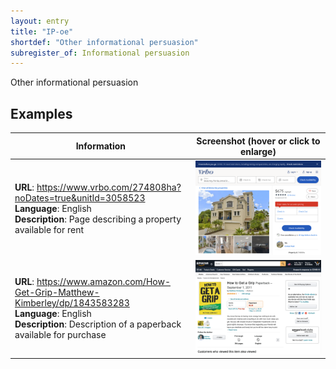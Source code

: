 ```yaml
---
layout: entry
title: "IP-oe"
shortdef: "Other informational persuasion"
subregister_of: Informational persuasion
---
```


Other informational persuasion

<!-- details -->

## Examples

<!-- START GENERATED SCREENSHOT GALLERY -->
<!--     NOTE: this screenshot gallery is automatically generated.       -->
<!--     Please avoid modifying it manually: any changes will be         -->
<!--     overwritten the next time the generation script is run.         -->
<table class="website-examples">
  <thead>
    <tr>
      <th class="website-examples-col-1">Information</th>
      <th class="website-examples-col-2">Screenshot (hover or click to enlarge)</th>
    </tr>
  </thead>
  <tbody>
    <tr>
      <td>
        <div class="img-url"><b>URL</b>: <a href="https://www.vrbo.com/274808ha?noDates=true&amp;unitId=3058523">https://www.vrbo.com/274808ha?noDates=true&amp;unitId=3058523</a></div>
        <div class="img-info"><b>Language</b>: English</div>
        <div class="img-info"><b>Description</b>: Page describing a property available for rent</div>
      </td>
      <td><a href="../static/screenshots/IP-oe/www.vrbo.com_274808ha_noDates_true_unitId_3058523--2048x1536.png"><img class="thumbnail" src="../static/screenshots/IP-oe/www.vrbo.com_274808ha_noDates_true_unitId_3058523--2048x1536.png" alt="screenshot of www.vrbo.com_274808ha_noDates_true_unitId_3058523--2048x1536"></a></td>
    </tr>
    <tr>
      <td>
        <div class="img-url"><b>URL</b>: <a href="https://www.amazon.com/How-Get-Grip-Matthew-Kimberley/dp/1843583283">https://www.amazon.com/How-Get-Grip-Matthew-Kimberley/dp/1843583283</a></div>
        <div class="img-info"><b>Language</b>: English</div>
        <div class="img-info"><b>Description</b>: Description of a paperback available for purchase</div>
      </td>
      <td><a href="../static/screenshots/IP-oe/www.amazon.com_How-Get-Grip-Matthew-Kimberley_dp_1843583283--2048x1536.png"><img class="thumbnail" src="../static/screenshots/IP-oe/www.amazon.com_How-Get-Grip-Matthew-Kimberley_dp_1843583283--2048x1536.png" alt="screenshot of www.amazon.com_How-Get-Grip-Matthew-Kimberley_dp_1843583283--2048x1536"></a></td>
    </tr>
  </tbody>
</table>
<!-- END GENERATED SCREENSHOT GALLERY -->
